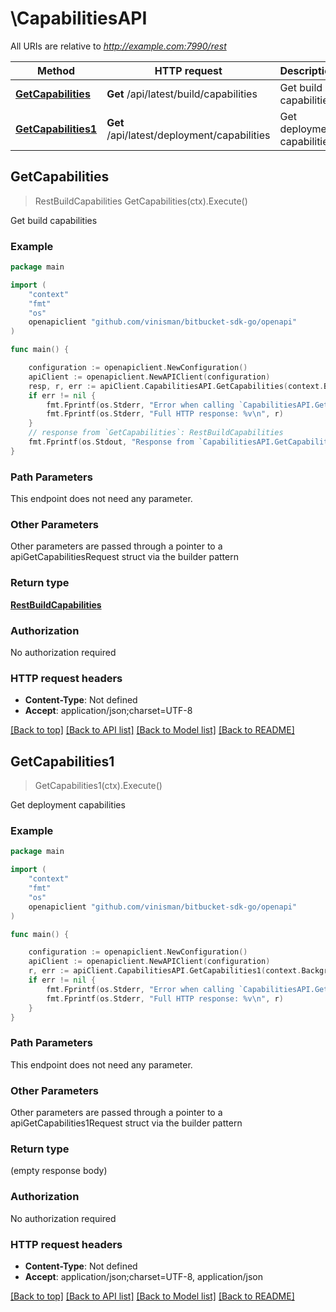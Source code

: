 # \CapabilitiesAPI

All URIs are relative to *http://example.com:7990/rest*

Method | HTTP request | Description
------------- | ------------- | -------------
[**GetCapabilities**](CapabilitiesAPI.md#GetCapabilities) | **Get** /api/latest/build/capabilities | Get build capabilities
[**GetCapabilities1**](CapabilitiesAPI.md#GetCapabilities1) | **Get** /api/latest/deployment/capabilities | Get deployment capabilities



## GetCapabilities

> RestBuildCapabilities GetCapabilities(ctx).Execute()

Get build capabilities



### Example

```go
package main

import (
	"context"
	"fmt"
	"os"
	openapiclient "github.com/vinisman/bitbucket-sdk-go/openapi"
)

func main() {

	configuration := openapiclient.NewConfiguration()
	apiClient := openapiclient.NewAPIClient(configuration)
	resp, r, err := apiClient.CapabilitiesAPI.GetCapabilities(context.Background()).Execute()
	if err != nil {
		fmt.Fprintf(os.Stderr, "Error when calling `CapabilitiesAPI.GetCapabilities``: %v\n", err)
		fmt.Fprintf(os.Stderr, "Full HTTP response: %v\n", r)
	}
	// response from `GetCapabilities`: RestBuildCapabilities
	fmt.Fprintf(os.Stdout, "Response from `CapabilitiesAPI.GetCapabilities`: %v\n", resp)
}
```

### Path Parameters

This endpoint does not need any parameter.

### Other Parameters

Other parameters are passed through a pointer to a apiGetCapabilitiesRequest struct via the builder pattern


### Return type

[**RestBuildCapabilities**](RestBuildCapabilities.md)

### Authorization

No authorization required

### HTTP request headers

- **Content-Type**: Not defined
- **Accept**: application/json;charset=UTF-8

[[Back to top]](#) [[Back to API list]](../README.md#documentation-for-api-endpoints)
[[Back to Model list]](../README.md#documentation-for-models)
[[Back to README]](../README.md)


## GetCapabilities1

> GetCapabilities1(ctx).Execute()

Get deployment capabilities



### Example

```go
package main

import (
	"context"
	"fmt"
	"os"
	openapiclient "github.com/vinisman/bitbucket-sdk-go/openapi"
)

func main() {

	configuration := openapiclient.NewConfiguration()
	apiClient := openapiclient.NewAPIClient(configuration)
	r, err := apiClient.CapabilitiesAPI.GetCapabilities1(context.Background()).Execute()
	if err != nil {
		fmt.Fprintf(os.Stderr, "Error when calling `CapabilitiesAPI.GetCapabilities1``: %v\n", err)
		fmt.Fprintf(os.Stderr, "Full HTTP response: %v\n", r)
	}
}
```

### Path Parameters

This endpoint does not need any parameter.

### Other Parameters

Other parameters are passed through a pointer to a apiGetCapabilities1Request struct via the builder pattern


### Return type

 (empty response body)

### Authorization

No authorization required

### HTTP request headers

- **Content-Type**: Not defined
- **Accept**: application/json;charset=UTF-8, application/json

[[Back to top]](#) [[Back to API list]](../README.md#documentation-for-api-endpoints)
[[Back to Model list]](../README.md#documentation-for-models)
[[Back to README]](../README.md)

